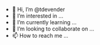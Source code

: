 - 👋 Hi, I’m @tdevender
- 👀 I’m interested in ...
- 🌱 I’m currently learning ...
- 💞️ I’m looking to collaborate on ...
- 📫 How to reach me ...

<!---
tdevender/tdevender is a ✨ special ✨ repository because its `README.md` (this file) appears on your GitHub profile.
You can click the Preview link to take a look at your changes.
--->
